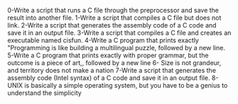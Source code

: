 0-Write a script that runs a C file through the preprocessor and save the result into another file.
1-Write a script that compiles a C file but does not link.
2-Write a script that generates the assembly code of a C code and save it in an output file.
3-Write a script that compiles a C file and creates an executable named cisfun.
4-Write a C program that prints exactly "Programming is like building a multilingual puzzle, followed by a new line.
5-Write a C program that prints exactly with proper grammar, but the outcome is a piece of art,, followed by a new line
6- Size is not grandeur, and territory does not make a nation
7-Write a script that generates the assembly code (Intel syntax) of a C code and save it in an output file.
8-UNIX is basically a simple operating system, but you have to be a genius to understand the simplicity
